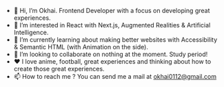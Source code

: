 - 👋 Hi, I’m Okhai. Frontend Developer with a focus on developing great experiences.
- 👀 I’m interested in React with Next.js, Augmented Realities & Artificial Intelligence.
- 🌱 I’m currently learning about making better websites with Accessibility & Semantic HTML (with Animation on the side).
- 💞️ I’m looking to collaborate on nothing at the moment. Study period!
- ♥️ I love anime, football, great experiences and thinking about how to create those great experiences.
- 📫 How to reach me ? You can send me a mail at okhai0112@gmail.com

<!---
MomohNobert/MomohNobert is a ✨ special ✨ repository because its `README.md` (this file) appears on your GitHub profile.
You can click the Preview link to take a look at your changes.
--->

